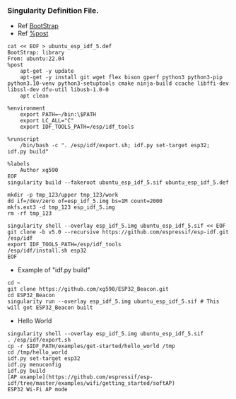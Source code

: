 ### Singularity Definition File.
* Ref [BootStrap](https://docs.sylabs.io/guides/3.0/user-guide/definition_files.html?highlight=bootstrap#header)
* Ref [%post](https://docs.sylabs.io/guides/3.0/user-guide/quick_start.html#singularity-definition-files) 
```
cat << EOF > ubuntu_esp_idf_5.def
BootStrap: library
From: ubuntu:22.04
%post
    apt-get -y update
    apt-get -y install git wget flex bison gperf python3 python3-pip python3.10-venv python3-setuptools cmake ninja-build ccache libffi-dev libssl-dev dfu-util libusb-1.0-0
    apt clean

%environment
    export PATH=~/bin:\$PATH
    export LC_ALL="C"
    export IDF_TOOLS_PATH=/esp/idf_tools

%runscript
    /bin/bash -c ". /esp/idf/export.sh; idf.py set-target esp32; idf.py build"

%labels
    Author xg590
EOF
singularity build --fakeroot ubuntu_esp_idf_5.sif ubuntu_esp_idf_5.def

mkdir -p tmp_123/upper tmp_123/work
dd if=/dev/zero of=esp_idf_5.img bs=1M count=2000
mkfs.ext3 -d tmp_123 esp_idf_5.img
rm -rf tmp_123

singularity shell --overlay esp_idf_5.img ubuntu_esp_idf_5.sif << EOF
git clone -b v5.0 --recursive https://github.com/espressif/esp-idf.git /esp/idf
export IDF_TOOLS_PATH=/esp/idf_tools
/esp/idf/install.sh esp32
EOF
```
* Example of "idf.py build" 
```
cd ~
git clone https://github.com/xg590/ESP32_Beacon.git
cd ESP32_Beacon
singularity run --overlay esp_idf_5.img ubuntu_esp_idf_5.sif # This will got ESP32_Beacon built
```
* Hello World
```
singularity shell --overlay esp_idf_5.img ubuntu_esp_idf_5.sif 
. /esp/idf/export.sh
cp -r $IDF_PATH/examples/get-started/hello_world /tmp
cd /tmp/hello_world
idf.py set-target esp32 
idf.py menuconfig
idf.py build
[AP example](https://github.com/espressif/esp-idf/tree/master/examples/wifi/getting_started/softAP)
ESP32 Wi-Fi AP mode
```